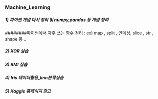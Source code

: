 ### Machine_Learning

##### 1) 파이썬 개념 다시 정리 및 numpy,pandas 등 개념 정리
########파이썬에서 자주 쓰는 함수 정리 : ex) map , split , 인덱싱, slice , str , shape 등 .. 
##### 2) XOR 실습

##### 3) BMI 실습

##### 4) Iris 데이터활용_knn분류실습

##### 5) Kaggle 홈페이지 참고
